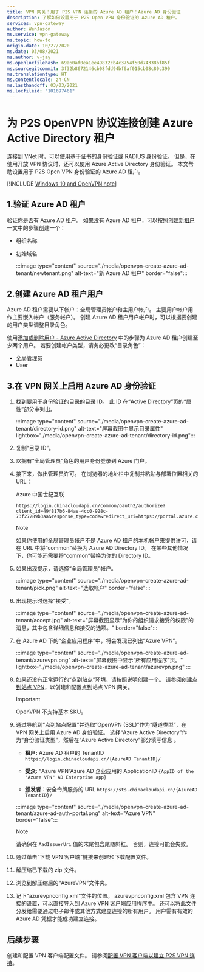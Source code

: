 ```yaml
---
title: VPN 网关：用于 P2S VPN 连接的 Azure AD 租户：Azure AD 身份验证
description: 了解如何设置用于 P2S Open VPN 身份验证的 Azure AD 租户。
services: vpn-gateway
author: WenJason
ms.service: vpn-gateway
ms.topic: how-to
origin.date: 10/27/2020
ms.date: 03/08/2021
ms.author: v-jay
ms.openlocfilehash: 69a60af0ea1ee49832cb4c3754f50d74338bf85f
ms.sourcegitcommit: 3f32b8672146cb08fdd94bf6af015cb08c80c390
ms.translationtype: HT
ms.contentlocale: zh-CN
ms.lasthandoff: 03/03/2021
ms.locfileid: "101697461"
---
```

# <a name="create-an-azure-active-directory-tenant-for-p2s-openvpn-protocol-connections"></a>为 P2S OpenVPN 协议连接创建 Azure Active Directory 租户

连接到 VNet 时，可以使用基于证书的身份验证或 RADIUS 身份验证。 但是，在使用开放 VPN 协议时，还可以使用 Azure Active Directory 身份验证。 本文帮助设置用于 P2S Open VPN 身份验证的 Azure AD 租户。

[!INCLUDE [Windows 10 and OpenVPN note](../../includes/vpn-gateway-openvpn-auth-include.md)]

## <a name="1-verify-azure-ad-tenant"></a><a name="tenant"></a>1.验证 Azure AD 租户

验证你是否有 Azure AD 租户。 如果没有 Azure AD 租户，可以按照[创建新租户](../active-directory/fundamentals/active-directory-access-create-new-tenant.md)一文中的步骤创建一个：

* 组织名称
* 初始域名

   :::image type="content" source="./media/openvpn-create-azure-ad-tenant/newtenant.png" alt-text="新 Azure AD 租户" border="false":::

## <a name="2-create-azure-ad-tenant-users"></a><a name="users"></a>2.创建 Azure AD 租户用户

Azure AD 租户需要以下帐户：全局管理员帐户和主用户帐户。 主要用户帐户用作主要嵌入帐户（服务帐户）。 创建 Azure AD 租户用户帐户时，可以根据要创建的用户类型调整目录角色。

使用[添加或删除用户 - Azure Active Directory](../active-directory/fundamentals/add-users-azure-active-directory.md) 中的步骤为 Azure AD 租户创建至少两个用户。 若要创建帐户类型，请务必更改“目录角色”：

* 全局管理员
* User

## <a name="3-enable-azure-ad-authentication-on-the-vpn-gateway"></a><a name="enable-authentication"></a>3.在 VPN 网关上启用 Azure AD 身份验证

1. 找到要用于身份验证的目录的目录 ID。 此 ID 在“Active Directory”页的“属性”部分中列出。

   :::image type="content" source="./media/openvpn-create-azure-ad-tenant/directory-id.png" alt-text="屏幕截图中显示目录属性" lightbox="./media/openvpn-create-azure-ad-tenant/directory-id.png":::

1. 复制“目录 ID”。

1. 以拥有“全局管理员”角色的用户身份登录到 Azure 门户。

1. 接下来，做出管理员许可。 在浏览器的地址栏中复制并粘贴与部署位置相关的 URL：

    Azure 中国世纪互联

    ```
    https://login.chinacloudapi.cn/common/oauth2/authorize?client_id=49f817b6-84ae-4cc0-928c-73f27289b3aa&response_type=code&redirect_uri=https://portal.azure.cn&nonce=1234&prompt=admin_consent
    ```

   > [!NOTE]
   > 如果你使用的全局管理员帐户不是 Azure AD 租户的本机帐户来提供许可，请在 URL 中将“common”替换为 Azure AD Directory ID。 在某些其他情况下，你可能还需要将“common”替换为你的 Directory ID。
   >

1. 如果出现提示，请选择“全局管理员”帐户。

   :::image type="content" source="./media/openvpn-create-azure-ad-tenant/pick.png" alt-text="选取帐户" border="false":::
1. 出现提示时选择“接受”。

   :::image type="content" source="./media/openvpn-create-azure-ad-tenant/accept.jpg" alt-text="屏幕截图显示“为你的组织请求接受的权限”的消息，其中包含详细信息和接受的选项。" border="false":::
1. 在 Azure AD 下的“企业应用程序”中，将会发现已列出“Azure VPN”。

   :::image type="content" source="./media/openvpn-create-azure-ad-tenant/azurevpn.png" alt-text="屏幕截图中显示“所有应用程序”页。" lightbox="./media/openvpn-create-azure-ad-tenant/azurevpn.png" :::
1. 如果还没有正常运行的“点到站点”环境，请按照说明创建一个。 请参阅[创建点到站点 VPN](vpn-gateway-howto-point-to-site-resource-manager-portal.md)，以创建和配置点到站点 VPN 网关。

    > [!IMPORTANT]
    > OpenVPN 不支持基本 SKU。

1. 通过导航到“点到站点配置”并选取“OpenVPN (SSL)”作为“隧道类型”，在 VPN 网关上启用 Azure AD 身份验证。 选择“Azure Active Directory”作为“身份验证类型”，然后在“Azure Active Directory”部分填写信息  。

   * **租户:** Azure AD 租户的 TenantID ```https://login.chinacloudapi.cn/{AzureAD TenantID}/```

   * **受众:** “Azure VPN”Azure AD 企业应用的 ApplicationID ```{AppID of the "Azure VPN" AD Enterprise app}```

   * **颁发者**：安全令牌服务的 URL ```https://sts.chinacloudapi.cn/{AzureAD TenantID}/```


   :::image type="content" source="./media/openvpn-create-azure-ad-tenant/azure-ad-auth-portal.png" alt-text="Azure VPN" border="false":::

   > [!NOTE]
   > 请确保在 `AadIssuerUri` 值的末尾包含尾随斜杠。 否则，连接可能会失败。
   >

1. 通过单击“下载 VPN 客户端”链接来创建和下载配置文件。

1. 解压缩已下载的 zip 文件。

1. 浏览到解压缩后的“AzureVPN”文件夹。

1. 记下“azurevpnconfig.xml”文件的位置。 azurevpnconfig.xml 包含 VPN 连接的设置，可以直接导入到 Azure VPN 客户端应用程序中。 还可以将此文件分发给需要通过电子邮件或其他方式建立连接的所有用户。 用户需有有效的 Azure AD 凭据才能成功建立连接。

## <a name="next-steps"></a>后续步骤

创建和配置 VPN 客户端配置文件。 请参阅[配置 VPN 客户端以建立 P2S VPN 连接](openvpn-azure-ad-client.md)。

